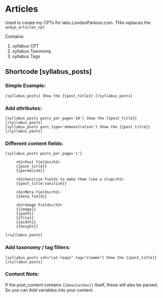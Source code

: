# Articles

Used to create my CPTs for labs.LondonParkour.com. THis replaces the `andyp_articles_cpt`

Contains:

1. syllabus CPT
1. syllabus Taxonomy
1. syllabus Tags

## Shortcode [syllabus_posts]

### Simple Example:

```
[syllabus_posts] Show the {{post_title}} [/syllabus_posts]
```

### Add attributes:
```
[syllabus_posts posts_per_page='10'] Show the {{post_title}} [/syllabus_posts]
[syllabus_posts post_type='demonstration'] Show the {{post_title}} [/syllabus_posts]
```

### Different content fields:

```
[syllabus_posts posts_per_page='1']

     <h2>Post Fields</h2>
     {{post_title}} 
     {{permalink}} 

     <h2>Sanitize Fields to make them like a slug</h2>
     {{post_title:sanitize}} 

     <h2>Meta Fields</h2>
     {{meta_field}} 

     <h2>Image Fields</h2>
     {{image}} 
     {{path}} 
     {{file}} 
     {{width}} 
     {{height}} 

[/syllabus_posts]
```

### Add taxonomy / tag filters:
```
[syllabus_posts cat="cat-leaps" tag="slowmo"] Show the {{post_title}} [/syllabus_posts]
```

### Content Note:

If the post_content contains `{{moustaches}}` itself, these will also be parsed. So you can 
Add variables into your content.


